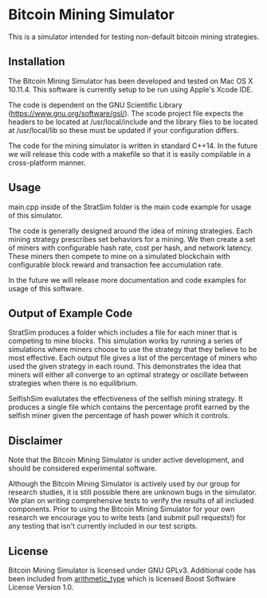 Bitcoin Mining Simulator
=======

This is a simulator intended for testing non-default bitcoin mining strategies.

Installation
------------

The Bitcoin Mining Simulator has been developed and tested on Mac OS X 10.11.4.
This software is currently setup to be run using Apple's Xcode IDE.

The code is dependent on the GNU Scientific Library (https://www.gnu.org/software/gsl/).
The xcode project file expects the headers to be located at /usr/local/include and the
library files to be located at /usr/local/lib so these must be updated if your
configuration differs.

The code for the mining simulator is written in standard C++14. In the future we will
release this code with a makefile so that it is easily compilable in a
cross-platform manner.

Usage
-----------

main.cpp inside of the StratSim folder is the main code example
for usage of this simulator.

The code is generally designed around the idea of mining strategies. Each
mining strategy prescribes set behaviors for a mining. We then create a set of
miners with configurable hash rate, cost per hash, and network latency. These
miners then compete to mine on a simulated blockchain with configurable block
reward and transaction fee accumulation rate.

In the future we will release more documentation and code examples for usage
of this software.

Output of Example Code
------------------------
StratSim produces a folder which includes a file for each miner that is competing
to mine blocks. This simulation works by running a series of simulations where
miners choose to use the strategy that they believe to be most effective. Each
output file gives a list of the percentage of miners who used the given strategy
in each round. This demonstrates the idea that miners will either all converge to
an optimal strategy or oscillate between strategies when there is no equilibrium.

SelfishSim evalutates the effectiveness of the selfish mining strategy. It
produces a single file which contains the percentage profit earned by the
selfish miner given the percentage of hash power which it controls. 

Disclaimer
-----------

Note that the Bitcoin Mining Simulator is under active development, and should
be considered experimental software.

Although the Bitcoin Mining Simulator is actively used by our group for research
studies, it is still possible there are unknown bugs in the simulator. We plan on 
writing comprehensive tests to verify the results of all included components.
Prior to using the Bitcoin Mining Simulator for your own research we encourage
you to write tests (and submit pull requests!) for any testing that isn't
currently included in our test scripts.

License
-------

Bitcoin Mining Simulator is licensed under GNU GPLv3. Additional code has been included from
[arithmetic_type](https://github.com/gnzlbg/arithmetic_type) which is licensed Boost Software License Version 1.0.
